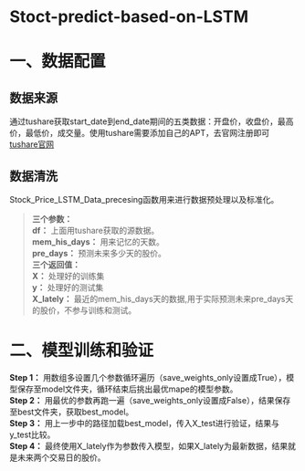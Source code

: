 # Stoct-predict-based-on-LSTM
# 一、数据配置
## 数据来源
通过tushare获取start_date到end_date期间的五类数据：开盘价，收盘价，最高价，最低价，成交量。使用tushare需要添加自己的APT，去官网注册即可[tushare官网](https://tushare.pro/document/2)
## 数据清洗
Stock_Price_LSTM_Data_precesing函数用来进行数据预处理以及标准化。  
> **三个参数：**  
  **df：** 上面用tushare获取的源数据。  
  **mem_his_days：** 用来记忆的天数。  
  **pre_days：** 预测未来多少天的股价。  
> **三个返回值：**  
  **X：** 处理好的训练集  
  **y：** 处理好的测试集  
  **X_lately：** 最近的mem_his_days天的数据,用于实际预测未来pre_days天的股价，不参与训练和测试。  
# 二、模型训练和验证
**Step 1：** 用数组多设置几个参数循环遍历（save_weights_only设置成True），模型保存至model文件夹，循环结束后挑出最优mape的模型参数。  
**Step 2：** 用最优的参数再跑一遍（save_weights_only设置成False），结果保存至best文件夹，获取best_model。  
**Step 3：** 用上一步中的路径加载best_model，传入X_test进行验证，结果与y_test比较。  
**Step 4：** 最终使用X_lately作为参数传入模型，如果X_lately为最新数据，结果就是未来两个交易日的股价。  
